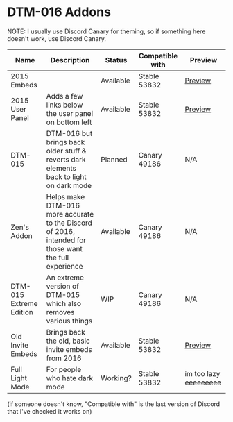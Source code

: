 
# DTM-016 Addons
NOTE: I usually use Discord Canary for theming, so if something here doesn't work, use Discord Canary.

Name | Description | Status | Compatible with | Preview
---- | ----------- | ------ | --------------- | -------
2015 Embeds | | Available | Stable 53832 | [Preview](https://cdn.discordapp.com/attachments/642779987044204544/643085638140166174/unknown.png)
2015 User Panel | Adds a few links below the user panel on bottom left | Available | Stable 53832 |[Preview](https://cdn.discordapp.com/attachments/642779987044204544/643083001206407189/unknown.png)
DTM-015 | DTM-016 but brings back older stuff & reverts dark elements back to light on dark mode | Planned | Canary 49186 | N/A
Zen's Addon | Helps make DTM-016 more accurate to the Discord of 2016, intended for those want the full experience | Available | Canary 49186 | N/A
DTM-015 Extreme Edition | An extreme version of DTM-015 which also removes various things | WIP | Canary 49186 | N/A
Old Invite Embeds | Brings back the old, basic invite embeds from 2016 | Available | Stable 53832 | [Preview](https://user-images.githubusercontent.com/51988432/68716346-ab9e1800-05ac-11ea-8da5-dea4ccea428b.png)
Full Light Mode | For people who hate dark mode | Working? | Stable 53832 | im too lazy eeeeeeeee

(if someone doesn't know, "Compatible with" is the last version of Discord that I've checked it works on)
